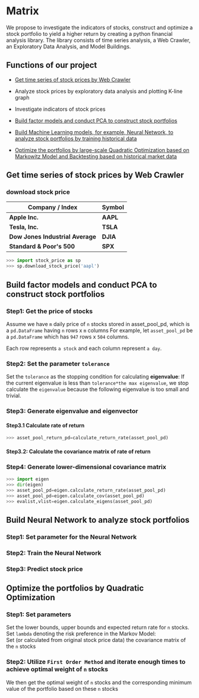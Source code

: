 # Matrix
We propose to investigate the indicators of stocks, construct and optimize a stock portfolio to yield a higher return by creating a python financial analysis library. The library consists of time series analysis, a Web Crawler, an Exploratory Data Analysis, and Model Buildings.

## Functions of our project

- [Get time series of stock prices by Web Crawler](#get-time-series-of-stock-prices-by-web-crawler)

- Analyze stock prices by exploratory data analysis and plotting K-line graph

- Investigate indicators of stock prices

- [Build factor models and conduct PCA to construct stock portfolios](#build-factor-models-and-conduct-pca-to-construct-stock-portfolios)

- [Build Machine Learning models, for example, Neural Network, to analyze stock portfolios by training historical data](#build-neural-network-to-analyze-stock-portfolios)

- [Optimize the portfolios by large-scale Quadratic Optimization based on Markowitz Model and Backtesting based on historical market data](#optimize-the-portfolios-by-quadratic-optimization)

## Get time series of stock prices by Web Crawler
### download stock price
Company / Index|Symbol                                                                                                                                             
---------- | -----------
**Apple Inc.**|**AAPL**
**Tesla, Inc.**|**TSLA**
**Dow Jones Industrial Average** |**DJIA**                                                 
**Standard & Poor's 500**| **SPX**
```python
>>> import stock_price as sp
>>> sp.download_stock_price('aapl')
```

## Build factor models and conduct PCA to construct stock portfolios
### Step1: Get the price of stocks
Assume we have `m` daily price of `n` stocks stored in asset_pool_pd, which is a `pd.DataFrame` having `n` rows x `m` columns
For example, let `asset_pool_pd` be a `pd.DataFrame` which has `947` rows x `504` columns. 

Each row represents `a stock` and each column represent `a day`.
### Step2: Set the parameter `tolerance`
Set the `tolerance` as the stopping condition for calculating **eigenvalue**: If the current eigenvalue is less than `tolerance*the max eigenvalue`, we stop calculate the `eigenvalue` because the following eigenvalue is too small and trivial.
### Step3: Generate eigenvalue and eigenvector

#### Step3.1 Calculate rate of return
```python
>>> asset_pool_return_pd=calculate_return_rate(asset_pool_pd)
```

#### Step3.2: Calculate the covariance matrix of rate of return
### Step4: Generate lower-dimensional covariance matrix

```python
>>> import eigen
>>> dir(eigen)
>>> asset_pool_pd=eigen.calculate_return_rate(asset_pool_pd)
>>> asset_pool_pd=eigen.calculate_cov(asset_pool_pd)
>>> evalist,vlist=eigen.calculate_eigens(asset_pool_pd)
```

## Build Neural Network to analyze stock portfolios
### Step1: Set parameter for the Neural Network

### Step2: Train the Neural Network

### Step3: Predict stock price

## Optimize the portfolios by Quadratic Optimization
### Step1: Set parameters
Set the lower bounds, upper bounds and expected return rate for `n` stocks.   
Set `lambda` denoting the risk preference in the Markov Model:   
Set (or calculated from original stock price data) the covariance matrix of the `n` stocks  
### Step2: Utilize `First Order Method` and iterate enough times to achieve optimal weight of `n` stocks
We then get the optimal weight of `n` stocks and the corresponding minimum value of the portfolio based on these `n` stocks  


